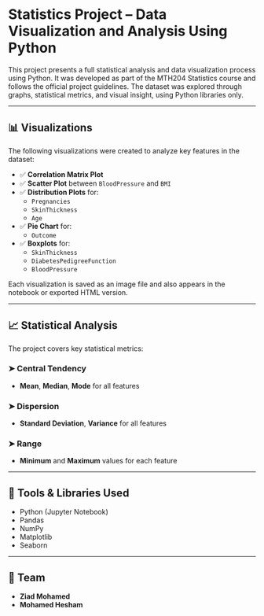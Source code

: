 # Statistics Project – Data Visualization and Analysis Using Python

This project presents a full statistical analysis and data visualization process using Python. It was developed as part of the MTH204 Statistics course and follows the official project guidelines. The dataset was explored through graphs, statistical metrics, and visual insight, using Python libraries only.



---

## 📊 Visualizations

The following visualizations were created to analyze key features in the dataset:

- ✅ **Correlation Matrix Plot**
- ✅ **Scatter Plot** between `BloodPressure` and `BMI`
- ✅ **Distribution Plots** for:
  - `Pregnancies`
  - `SkinThickness`
  - `Age`
- ✅ **Pie Chart** for:
  - `Outcome`
- ✅ **Boxplots** for:
  - `SkinThickness`
  - `DiabetesPedigreeFunction`
  - `BloodPressure`

Each visualization is saved as an image file and also appears in the notebook or exported HTML version.

---

## 📈 Statistical Analysis

The project covers key statistical metrics:

### ➤ Central Tendency
- **Mean**, **Median**, **Mode** for all features

### ➤ Dispersion
- **Standard Deviation**, **Variance** for all features

### ➤ Range
- **Minimum** and **Maximum** values for each feature

---

## 🧰 Tools & Libraries Used

- Python (Jupyter Notebook)
- Pandas
- NumPy
- Matplotlib
- Seaborn

---

## 👥 Team

- **Ziad Mohamed**  
- **Mohamed Hesham**

